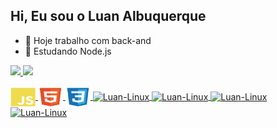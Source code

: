 ## Hi, Eu sou o Luan Albuquerque

- 🔭 Hoje trabalho com back-and
- 🌱 Estudando Node.js
 <div>
  <a href="https://github.com/luan-albuquerque">
  <img height="180em" src="https://github-readme-stats.vercel.app/api?username=luan-albuquerque&show_icons=true&theme=dracula&include_all_commits=true&count_private=true"/>
  <img height="180em" src="https://github-readme-stats.vercel.app/api/top-langs/?username=luan-albuquerque&layout=compact&langs_count=7&theme=dracula"/>
</div>
<div style="display: inline_block"><br>
  <img align="center" alt="Luan-Js" height="30" width="40" src="https://raw.githubusercontent.com/devicons/devicon/master/icons/javascript/javascript-plain.svg">
  <img align="center" alt="Luan-HTML" height="30" width="40" src="https://raw.githubusercontent.com/devicons/devicon/master/icons/html5/html5-original.svg">
  <img align="center" alt="Luan-CSS" height="30" width="40" src="https://raw.githubusercontent.com/devicons/devicon/master/icons/css3/css3-original.svg">
 <img  align="center" alt="Luan-Linux" height="30" width="40" src="https://cdn.jsdelivr.net/gh/devicons/devicon/icons/linux/linux-original.svg">
 <img  align="center" alt="Luan-Linux" height="30" width="40" src="https://cdn.jsdelivr.net/gh/devicons/devicon/icons/mysql/mysql-plain.svg">
 <img  align="center" alt="Luan-Linux" height="30" width="40" src="https://cdn.jsdelivr.net/gh/devicons/devicon/icons/php/php-original.svg">
 <img   align="center" alt="Luan-Linux" height="30" width="40" src="https://cdn.jsdelivr.net/gh/devicons/devicon/icons/docker/docker-plain-wordmark.svg">
  </div>
